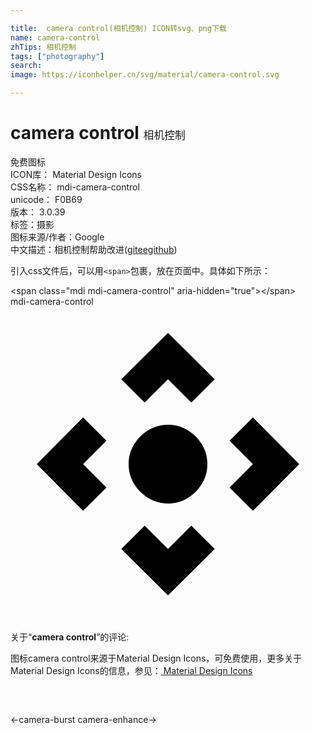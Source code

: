 ```yaml
---

title:  camera control(相机控制) ICON转svg、png下载
name: camera-control
zhTips: 相机控制
tags: ["photography"]
search: 
image: https://iconhelper.cn/svg/material/camera-control.svg

---
```


# camera control  <small style="font-size: 60%;font-weight: 100">相机控制</small>


<div class="detail-page">
<p>
<span><span class="badge-success badge">免费图标</span> </span>
<br/>
<span>
ICON库：
<span class="badge-secondary badge">Material Design Icons</span> 
</span>
<br/>
<span>
CSS名称：
<span class="badge-secondary badge">mdi-camera-control</span> 
</span>
<br/>
<span>
unicode：
<span class="badge-secondary badge">F0B69</span> 
<copy-btn content='F0B69' btn-title=""></copy-btn>
<copy-btn :content='String.fromCodePoint(parseInt("F0B69", 16))' btn-title="复制U"></copy-btn>
</span>
<br/>
<span>
版本：
<span class="badge-secondary badge">3.0.39</span> 
</span><br/><span>标签：<span class="badge-light badge"><router-link to="/tags/photography.html">摄影</router-link></span></span>
<br/>
<span>图标来源/作者：<span class="badge-light badge">Google</span></span> 
<br/>
<span class="zh-detail">中文描述：<span class="badge-primary badge">相机控制</span><span class="help-link"><span>帮助改进</span>(<a href="https://gitee.com/liuwave/icon-helper/edit/master/json/material/camera-control.json" target="_blank" rel="noopener noreferrer">gitee</a><a href="https://github.com/liuwave/icon-helper/edit/master/json/material/camera-control.json" target="_blank" rel="noopener noreferrer">github</a></span>)</span><br/>
</p>
</div>
<div class="alert alert-dark">
  <i class="mdi mdi-camera-control mdi-48px"></i>
  <i class="mdi mdi-camera-control mdi-36px"></i>
  <i class="mdi mdi-camera-control mdi-24px"></i>
  <i class="mdi mdi-camera-control mdi-18px"></i>
</div>
<div>
  <p>引入css文件后，可以用<code>&lt;span&gt;</code>包裹，放在页面中。具体如下所示：    
  </p>
  <div class="alert alert-primary" style="font-size: 14px">
    &lt;span class="mdi mdi-camera-control" aria-hidden="true"&gt;&lt;/span&gt;
    <copy-btn content='<span class="mdi mdi-camera-control" aria-hidden="true"></span>'></copy-btn>
  </div>
  <div class="alert alert-secondary">
    <i class="mdi mdi-camera-control"
    style="font-size: 24px"
    aria-hidden="true"></i> mdi-camera-control
    <copy-btn content="mdi-camera-control" btn-title="复制图标名称"></copy-btn>
  </div>
</div>
<div id="svg" class="svg-wrap">
<svg xmlns="http://www.w3.org/2000/svg" viewBox="0 0 24 24"><path d="M9,12C9,11.19 9.3,10.5 9.89,9.89C10.5,9.3 11.19,9 12,9C12.81,9 13.5,9.3 14.11,9.89C14.7,10.5 15,11.19 15,12C15,12.81 14.7,13.5 14.11,14.11C13.5,14.7 12.81,15 12,15C11.19,15 10.5,14.7 9.89,14.11C9.3,13.5 9,12.81 9,12M5.53,8.44L7.31,10.22L5.53,12L7.31,13.78L5.53,15.56L2,12L5.53,8.44M8.44,18.47L10.22,16.69L12,18.47L13.78,16.69L15.56,18.47L12,22L8.44,18.47M18.47,15.56L16.69,13.78L18.47,12L16.69,10.22L18.47,8.44L22,12L18.47,15.56M15.56,5.53L13.78,7.31L12,5.53L10.22,7.31L8.44,5.53L12,2L15.56,5.53Z" /></svg>
</div>
<detail full-name='mdi-camera-control'></detail>
<div class="icon-detail__container">
<p>关于“<b>camera control</b>”的评论:</p>
</div>
<Vssue title="关于“camera control”的评论" />    
<div><p>图标camera control来源于Material Design Icons，可免费使用，更多关于 Material Design Icons的信息，参见：<a target="_blank" href="https://iconhelper.cn/material.html"> Material Design Icons</a>
</p></div>

<div style="padding:2rem 0 " class="page-nav"><p class="inner"><span class="prev">←<router-link to="/icon/camera-burst.html">camera-burst</router-link></span> <span class="next"><router-link to="/icon/camera-enhance.html">camera-enhance</router-link>→</span></p></div>

